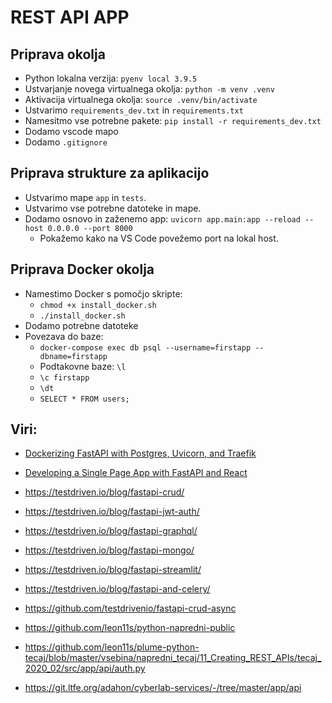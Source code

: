 # REST API APP

## Priprava okolja
- Python lokalna verzija: `pyenv local 3.9.5`
- Ustvarjanje novega virtualnega okolja: `python -m venv .venv`
- Aktivacija virtualnega okolja: `source .venv/bin/activate`
- Ustvarimo `requirements_dev.txt` in `requirements.txt`
- Namesitmo vse potrebne pakete: `pip install -r requirements_dev.txt`
- Dodamo vscode mapo
- Dodamo `.gitignore`

## Priprava strukture za aplikacijo
- Ustvarimo mape `app` in `tests`.
- Ustvarimo vse potrebne datoteke in mape.
- Dodamo osnovo in zaženemo app: `uvicorn app.main:app --reload --host 0.0.0.0 --port 8000`
    - Pokažemo kako na VS Code povežemo port na lokal host.

## Priprava Docker okolja
- Namestimo Docker s pomočjo skripte:
    - `chmod +x install_docker.sh`
    - `./install_docker.sh`
- Dodamo potrebne datoteke
- Povezava do baze:
    - `docker-compose exec db psql --username=firstapp --dbname=firstapp`
    - Podtakovne baze: `\l`
    - `\c firstapp`
    - `\dt`
    - `SELECT * FROM users;`

## Viri:
- [Dockerizing FastAPI with Postgres, Uvicorn, and Traefik](https://testdriven.io/blog/fastapi-docker-traefik/)
- [Developing a Single Page App with FastAPI and React](https://testdriven.io/blog/fastapi-react/)
- https://testdriven.io/blog/fastapi-crud/
- https://testdriven.io/blog/fastapi-jwt-auth/
- https://testdriven.io/blog/fastapi-graphql/
- https://testdriven.io/blog/fastapi-mongo/
- https://testdriven.io/blog/fastapi-streamlit/
- https://testdriven.io/blog/fastapi-and-celery/


- https://github.com/testdrivenio/fastapi-crud-async
- https://github.com/leon11s/python-napredni-public
- https://github.com/leon11s/plume-python-tecaj/blob/master/vsebina/napredni_tecaj/11_Creating_REST_APIs/tecaj_2020_02/src/app/api/auth.py
- https://git.ltfe.org/adahon/cyberlab-services/-/tree/master/app/api